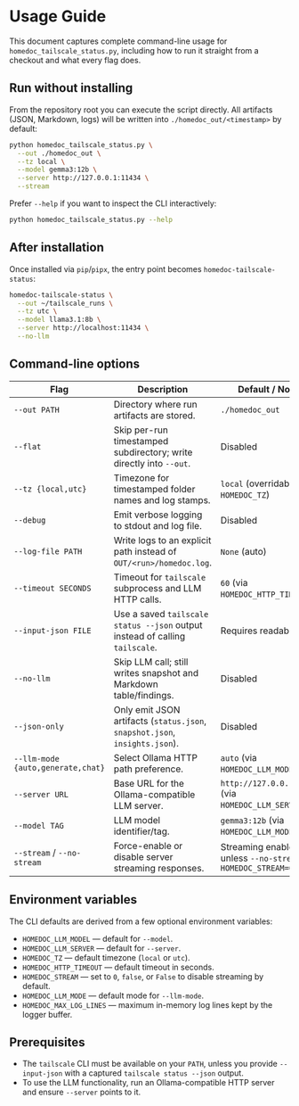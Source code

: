 # Usage Guide

This document captures complete command-line usage for `homedoc_tailscale_status.py`, including how to run it straight from a checkout and what every flag does.

## Run without installing

From the repository root you can execute the script directly. All artifacts (JSON, Markdown, logs) will be written into `./homedoc_out/<timestamp>` by default:

```bash
python homedoc_tailscale_status.py \
  --out ./homedoc_out \
  --tz local \
  --model gemma3:12b \
  --server http://127.0.0.1:11434 \
  --stream
```

Prefer `--help` if you want to inspect the CLI interactively:

```bash
python homedoc_tailscale_status.py --help
```

## After installation

Once installed via `pip`/`pipx`, the entry point becomes `homedoc-tailscale-status`:

```bash
homedoc-tailscale-status \
  --out ~/tailscale_runs \
  --tz utc \
  --model llama3.1:8b \
  --server http://localhost:11434 \
  --no-llm
```

## Command-line options

| Flag | Description | Default / Notes |
| --- | --- | --- |
| `--out PATH` | Directory where run artifacts are stored. | `./homedoc_out` |
| `--flat` | Skip per-run timestamped subdirectory; write directly into `--out`. | Disabled |
| `--tz {local,utc}` | Timezone for timestamped folder names and log stamps. | `local` (overridable with `HOMEDOC_TZ`) |
| `--debug` | Emit verbose logging to stdout and log file. | Disabled |
| `--log-file PATH` | Write logs to an explicit path instead of `OUT/<run>/homedoc.log`. | `None` (auto) |
| `--timeout SECONDS` | Timeout for `tailscale` subprocess and LLM HTTP calls. | `60` (via `HOMEDOC_HTTP_TIMEOUT`) |
| `--input-json FILE` | Use a saved `tailscale status --json` output instead of calling `tailscale`. | Requires readable file |
| `--no-llm` | Skip LLM call; still writes snapshot and Markdown table/findings. | Disabled |
| `--json-only` | Only emit JSON artifacts (`status.json`, `snapshot.json`, `insights.json`). | Disabled |
| `--llm-mode {auto,generate,chat}` | Select Ollama HTTP path preference. | `auto` (via `HOMEDOC_LLM_MODE`) |
| `--server URL` | Base URL for the Ollama-compatible LLM server. | `http://127.0.0.1:11434` (via `HOMEDOC_LLM_SERVER`) |
| `--model TAG` | LLM model identifier/tag. | `gemma3:12b` (via `HOMEDOC_LLM_MODEL`) |
| `--stream` / `--no-stream` | Force-enable or disable server streaming responses. | Streaming enabled unless `--no-stream` or `HOMEDOC_STREAM=0` |

## Environment variables

The CLI defaults are derived from a few optional environment variables:

- `HOMEDOC_LLM_MODEL` — default for `--model`.
- `HOMEDOC_LLM_SERVER` — default for `--server`.
- `HOMEDOC_TZ` — default timezone (`local` or `utc`).
- `HOMEDOC_HTTP_TIMEOUT` — default timeout in seconds.
- `HOMEDOC_STREAM` — set to `0`, `false`, or `False` to disable streaming by default.
- `HOMEDOC_LLM_MODE` — default mode for `--llm-mode`.
- `HOMEDOC_MAX_LOG_LINES` — maximum in-memory log lines kept by the logger buffer.

## Prerequisites

- The `tailscale` CLI must be available on your `PATH`, unless you provide `--input-json` with a captured `tailscale status --json` output.
- To use the LLM functionality, run an Ollama-compatible HTTP server and ensure `--server` points to it.
